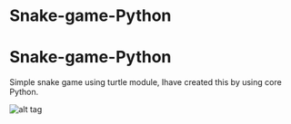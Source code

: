 # Snake-game-Python
# Snake-game-Python
Simple snake game using turtle  module, Ihave created this by using core Python.


![alt tag](http://i.imgur.com/KIxtK1M.png)
